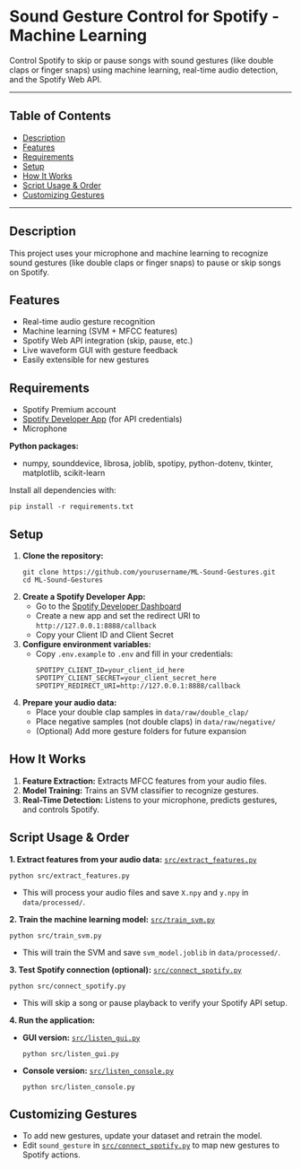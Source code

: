 # Sound Gesture Control for Spotify - Machine Learning

Control Spotify to skip or pause songs with sound gestures (like double claps or finger snaps) using machine learning, real-time audio detection, and the Spotify Web API.

---

## Table of Contents
- [Description](#description)
- [Features](#features)
- [Requirements](#requirements)
- [Setup](#setup)
- [How It Works](#how-it-works)
- [Script Usage & Order](#script-usage--order)
- [Customizing Gestures](#customizing-gestures)

---

## Description
This project uses your microphone and machine learning to recognize sound gestures (like double claps or finger snaps) to pause or skip songs on Spotify.

## Features
- Real-time audio gesture recognition
- Machine learning (SVM + MFCC features)
- Spotify Web API integration (skip, pause, etc.)
- Live waveform GUI with gesture feedback
- Easily extensible for new gestures

## Requirements
- Spotify Premium account
- [Spotify Developer App](https://developer.spotify.com/dashboard/applications) (for API credentials)
- Microphone

**Python packages:**
- numpy, sounddevice, librosa, joblib, spotipy, python-dotenv, tkinter, matplotlib, scikit-learn

Install all dependencies with:
```
pip install -r requirements.txt
```

## Setup
1. **Clone the repository:**
   ```
   git clone https://github.com/yourusername/ML-Sound-Gestures.git
   cd ML-Sound-Gestures
   ```
2. **Create a Spotify Developer App:**
   - Go to the [Spotify Developer Dashboard](https://developer.spotify.com/dashboard/applications)
   - Create a new app and set the redirect URI to `http://127.0.0.1:8888/callback`
   - Copy your Client ID and Client Secret
3. **Configure environment variables:**
   - Copy `.env.example` to `.env` and fill in your credentials:
     ```
     SPOTIPY_CLIENT_ID=your_client_id_here
     SPOTIPY_CLIENT_SECRET=your_client_secret_here
     SPOTIPY_REDIRECT_URI=http://127.0.0.1:8888/callback
     ```
4. **Prepare your audio data:**
   - Place your double clap samples in `data/raw/double_clap/`
   - Place negative samples (not double claps) in `data/raw/negative/`
   - (Optional) Add more gesture folders for future expansion

## How It Works
1. **Feature Extraction:** Extracts MFCC features from your audio files.
2. **Model Training:** Trains an SVM classifier to recognize gestures.
3. **Real-Time Detection:** Listens to your microphone, predicts gestures, and controls Spotify.

## Script Usage & Order


**1. Extract features from your audio data:**
[`src/extract_features.py`](src/extract_features.py)
```
python src/extract_features.py
```
- This will process your audio files and save `X.npy` and `y.npy` in `data/processed/`.

**2. Train the machine learning model:**
[`src/train_svm.py`](src/train_svm.py)
```
python src/train_svm.py
```
- This will train the SVM and save `svm_model.joblib` in `data/processed/`.

**3. Test Spotify connection (optional):**
[`src/connect_spotify.py`](src/connect_spotify.py)
```
python src/connect_spotify.py
```
- This will skip a song or pause playback to verify your Spotify API setup.

**4. Run the application:**
  - **GUI version:** [`src/listen_gui.py`](src/listen_gui.py)
    ```
    python src/listen_gui.py
    ```
  - **Console version:** [`src/listen_console.py`](src/listen_console.py)
    ```
    python src/listen_console.py
    ```

## Customizing Gestures
- To add new gestures, update your dataset and retrain the model.
- Edit `sound_gesture` in [`src/connect_spotify.py`](src/connect_spotify.py) to map new gestures to Spotify actions.
